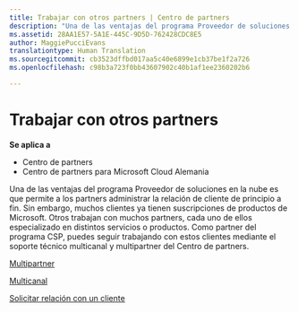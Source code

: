 ```yaml
---
title: Trabajar con otros partners | Centro de partners
description: "Una de las ventajas del programa Proveedor de soluciones en la nube es que permite a los partners administrar la relación de cliente de principio a fin."
ms.assetid: 28AA1E57-5A1E-445C-9D5D-762428CDC8E5
author: MaggiePucciEvans
translationtype: Human Translation
ms.sourcegitcommit: cb3523dffbd017aa5c40e6899e1cb37be1f2a726
ms.openlocfilehash: c98b3a723f0bb43607902c40b1af1ee2360202b6

---
```


# Trabajar con otros partners

**Se aplica a**

-  Centro de partners
-  Centro de partners para Microsoft Cloud Alemania

Una de las ventajas del programa Proveedor de soluciones en la nube es que permite a los partners administrar la relación de cliente de principio a fin. Sin embargo, muchos clientes ya tienen suscripciones de productos de Microsoft. Otros trabajan con muchos partners, cada uno de ellos especializado en distintos servicios o productos. Como partner del programa CSP, puedes seguir trabajando con estos clientes mediante el soporte técnico multicanal y multipartner del Centro de partners.

[Multipartner](multipartner.md)

[Multicanal](multichannel.md)

[Solicitar relación con un cliente](request-a-relationship-with-a-customer.md)

 

 






<!--HONumber=Jan17_HO2-->


